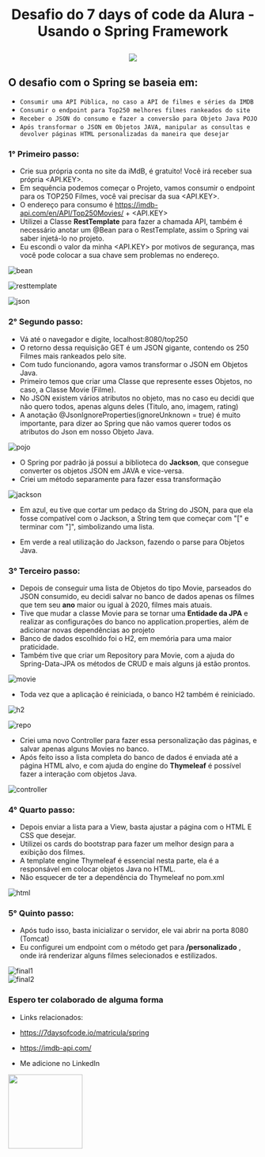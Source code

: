 
<h1 align="center">
  <p align="center">Desafio do 7 days of code da Alura - Usando o Spring Framework</p>
</h1>

<p align="center">
  <img src="https://user-images.githubusercontent.com/104053775/206071014-f6c1c36c-0cf6-47dd-8d99-0b7edc251e03.png">
</p>

## O desafio com o Spring se baseia em: 
- ``Consumir uma API Pública, no caso a API de filmes e séries da IMDB``
- ``Consumir o endpoint para Top250 melhores filmes rankeados do site``
- ``Receber o JSON do consumo e fazer a conversão para Objeto Java POJO``
- ``Após transformar o JSON em Objetos JAVA, manipular as consultas e devolver páginas HTML personalizadas da maneira que desejar``

### 1° Primeiro passo:
- Crie sua própria conta no site da iMdB, é gratuito! Você irá receber sua própria <API.KEY>.
- Em sequência podemos começar o Projeto, vamos consumir o endpoint para os TOP250 Filmes, você vai precisar da sua <API.KEY>.
- O endereço para consumo é https://imdb-api.com/en/API/Top250Movies/ + <API.KEY>
- Utilizei a Classe **RestTemplate** para fazer a chamada API, também é necessário anotar um @Bean para o RestTemplate, assim o Spring vai saber injetá-lo no projeto.
- Eu escondi o valor da minha <API.KEY> por motivos de segurança, mas você pode colocar a sua chave sem problemas no endereço.

![bean](https://user-images.githubusercontent.com/104053775/206077520-85dac90e-c95b-4032-9418-2d4eeb1432a3.png)

![resttemplate](https://user-images.githubusercontent.com/104053775/206077524-47657fc8-e04f-4b60-ae71-2cc158648683.png)

![json](https://user-images.githubusercontent.com/104053775/206095034-88846dce-5581-41b1-bc72-4532851024ce.png)

### 2° Segundo passo:
- Vá até o navegador e digite, localhost:8080/top250
- O retorno dessa requisição GET é um JSON gigante, contendo os 250 Filmes mais rankeados pelo site.
- Com tudo funcionando, agora vamos transformar o JSON em Objetos Java.
- Primeiro temos que criar uma Classe que represente esses Objetos, no caso, a Classe Movie (Filme).
- No JSON existem vários atributos no objeto, mas no caso eu decidi que não quero todos, apenas alguns deles (Titulo, ano, imagem, rating)
- A anotação @JsonIgnoreProperties(ignoreUnknown = true) é muito importante, para dizer ao Spring que não vamos querer todos os atributos do Json em nosso Objeto Java.

![pojo](https://user-images.githubusercontent.com/104053775/206078800-b72438e8-1477-497e-974b-90358af7f2b0.png)

- O Spring por padrão já possui a biblioteca do **Jackson**, que consegue converter os objetos JSON em JAVA e vice-versa.
- Criei um método separamente para fazer essa transformação

![jackson](https://user-images.githubusercontent.com/104053775/206079533-40d07285-6fc7-4cb8-8808-15cbb6534302.png)

- Em azul, eu tive que cortar um pedaço da String do JSON, para que ela fosse compatível com o Jackson, a String tem que começar com "[" e terminar com "]", simbolizando uma lista.

- Em verde a real utilização do Jackson, fazendo o parse para Objetos Java.

### 3° Terceiro passo:
- Depois de conseguir uma lista de Objetos do tipo Movie, parseados do JSON consumido, eu decidi salvar no banco de dados apenas os filmes que tem seu **ano** maior ou igual à 2020, filmes mais atuais.
- Tive que mudar a classe Movie para se tornar uma **Entidade da JPA** e realizar as configurações do banco no application.properties, além de adicionar novas dependências ao projeto
- Banco de dados escolhido foi o H2, em memória para uma maior praticidade.
- Também tive que criar um Repository para Movie, com a ajuda do Spring-Data-JPA os métodos de CRUD e mais alguns já estão prontos.

![movie](https://user-images.githubusercontent.com/104053775/206081264-b3f2059c-3bf0-4b5c-a68a-4a197039bf96.png)
- Toda vez que a aplicação é reiniciada, o banco H2 também é reiniciado.

![h2](https://user-images.githubusercontent.com/104053775/206081504-b8faaea8-d2bd-47fd-92fd-2358b1a9c0ae.png)

![repo](https://user-images.githubusercontent.com/104053775/206082532-030921f6-6dc5-41ab-b9c1-a08f48f371c3.png)

- Criei uma novo Controller para fazer essa personalização das páginas, e salvar apenas alguns Movies no banco.
- Após feito isso a lista completa do banco de dados é enviada até a página HTML alvo, e com ajuda do engine do **Thymeleaf** é possível fazer a interação com objetos Java.

![controller](https://user-images.githubusercontent.com/104053775/206082542-53fe2c30-f6c9-4a02-ac0b-e1fef3d67581.png)

### 4° Quarto passo:
- Depois enviar a lista para a View, basta ajustar a página com o HTML E CSS que desejar.
- Utilizei os cards do bootstrap para fazer um melhor design para a exibição dos filmes.
- A template engine Thymeleaf é essencial nesta parte, ela é a responsável em colocar objetos Java no HTML.
- Não esquecer de ter a dependência do Thymeleaf no pom.xml

![html](https://user-images.githubusercontent.com/104053775/206094088-ff84272b-1467-4151-a54b-57e516ce084a.png)

### 5° Quinto passo:
- Após tudo isso, basta inicializar o servidor, ele vai abrir na porta 8080 (Tomcat)
- Eu configurei um endpoint com o método get para **/personalizado** , onde irá renderizar alguns filmes selecionados e estilizados.

![final1](https://user-images.githubusercontent.com/104053775/206094778-04d9877c-0e6f-4f25-9ead-26a6924cfa32.png)
<br>
![final2](https://user-images.githubusercontent.com/104053775/206094819-a3006157-3628-480f-bb17-28eaa26b8045.png)

### Espero ter colaborado de alguma forma

- Links relacionados: 
- https://7daysofcode.io/matricula/spring
- https://imdb-api.com/

- Me adicione no LinkedIn

<a href="https://www.linkedin.com/in/rafaelmbessa/"><img src="https://cdn-icons-png.flaticon.com/512/174/174857.png" width="150" height ="150"></a>
